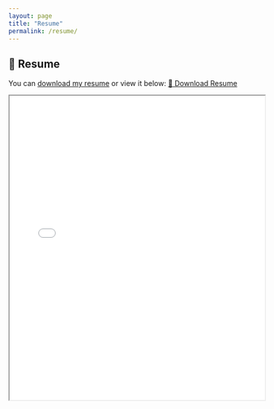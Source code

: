 ```yaml
---
layout: page
title: "Resume"
permalink: /resume/
---
```


## 📄 Resume

You can [download my resume](../pdf/Susan_Korwa_Resume.pdf) or view it below:
<a href="pdf/Susan Korwa Resume .pdf" class="btn">📄 Download Resume</a>


<iframe src="../pdf/Susan_Korwa_Resume.pdf" width="100%" height="600px"></iframe>
